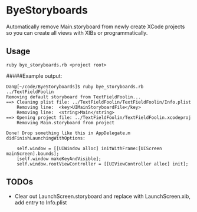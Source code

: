 # ByeStoryboards
Automatically remove Main.storyboard from newly create XCode projects so you can create all views with XIBs or programmatically.


## Usage
`ruby bye_storyboards.rb <project root>`

#####Example output:
```
Dan@[~/code/ByeStoryboards]$ ruby bye_storyboards.rb ../TextFieldFoolin
Removing default storyboard from TextFieldFoolin...
==> Cleaning plist file: ../TextFieldFoolin/TextFieldFoolin/Info.plist
	Removing line: 	<key>UIMainStoryboardFile</key>
	Removing line: 	<string>Main</string>
==> Opening project file: ../TextFieldFoolin/TextFieldFoolin.xcodeproj
	Removing Main.storyboard from project

Done! Drop something like this in AppDelegate.m didFinishLaunchingWithOptions:

    self.window = [[UIWindow alloc] initWithFrame:[UIScreen mainScreen].bounds];
    [self.window makeKeyAndVisible];
    self.window.rootViewController = [[UIViewController alloc] init];
```

## TODOs
- Clear out LaunchScreen.storyboard and replace with LaunchScreen.xib, add entry to Info.plist

